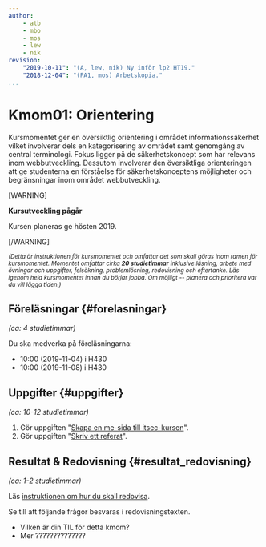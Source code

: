 ```yaml
---
author:
    - atb
    - mbo
    - mos
    - lew
    - nik
revision:
    "2019-10-11": "(A, lew, nik) Ny inför lp2 HT19."
    "2018-12-04": "(PA1, mos) Arbetskopia."
...
```

Kmom01: Orientering
==================================

Kursmomentet ger en översiktlig orientering i området informationssäkerhet vilket involverar dels en kategorisering av området samt genomgång av central terminologi. Fokus ligger på de säkerhetskoncept som har relevans inom webbutveckling. Dessutom involverar den översiktliga orienteringen att ge studenterna en förståelse för säkerhetskonceptens möjligheter och begränsningar inom området webbutveckling.

[WARNING]

**Kursutveckling pågår**

Kursen planeras ge hösten 2019.

[/WARNING]



<!--more-->

<small><i>(Detta är instruktionen för kursmomentet och omfattar det som skall göras inom ramen för kursmomentet. Momentet omfattar cirka **20 studietimmar** inklusive läsning, arbete med övningar och uppgifter, felsökning, problemlösning, redovisning och eftertanke. Läs igenom hela kursmomentet innan du börjar jobba. Om möjligt -- planera och prioritera var du vill lägga tiden.)</i></small>

<!--

Labbmiljön  {#labbmiljo}
---------------------------------

*(ca: 2-4 studietimmar)*

Installera Docker! -->



Föreläsningar  {#forelasningar}
---------------------------------

*(ca: 4 studietimmar)*

Du ska medverka på föreläsningarna:

* 10:00 (2019-11-04) i H430
* 10:00 (2019-11-08) i H430


<!-- Läs &amp; Studera  {#lasanvisningar}
---------------------------------

*(ca: 8-10 studietimmar)* -->


<!-- Förslag på föreläsningar:

* Introduktion till informationssäkerhet
    * Definitioner av säkerhet
    * System, angripare, angrepp,
    * Mjukvarusårbarheter, fault/failure
    * People, detection, response
* Nätverkssäkerhet
    * Olika typer av attacker, t.ex. man-in-the-middle, DoS
    * Skyddsmekanismer
* Etik och moral i ett informationssäkerhetssammanhang

Vilka läsanvisningar, video finns till detta kmom? -->



<!-- Övningar & Uppgifter  {#ovningar_uppgifter}
-------------------------------------------

*(ca: 8-10 studietimmar)*



### Övningar {#ovningar}

Det finns inga övningar till det här kursmomentet.
 -->


Uppgifter {#uppgifter}
-------------------------------------------

*(ca: 10-12 studietimmar)*

1. Gör uppgiften "[Skapa en me-sida till itsec-kursen](uppgift/skapa-en-me-sida-till-itsec-kursen)".
1. Gör uppgiften "[Skriv ett referat](uppgift/skriv-ett-referat)".



Resultat & Redovisning  {#resultat_redovisning}
-----------------------------------------------

*(ca: 1-2 studietimmar)*

Läs [instruktionen om hur du skall redovisa](./../redovisa).

Se till att följande frågor besvaras i redovisningstexten.

* Vilken är din TIL för detta kmom?
* Mer ??????????????

